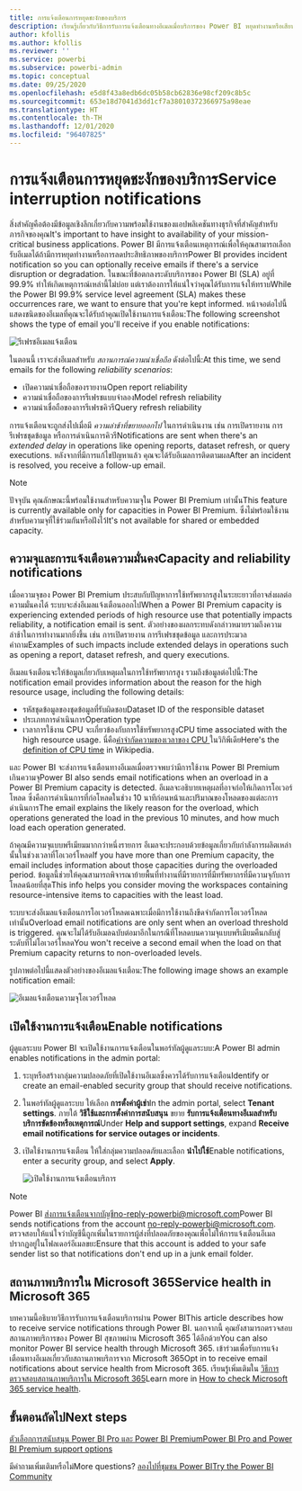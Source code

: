 ```yaml
---
title: การแจ้งเตือนการหยุดชะงักของบริการ
description: เรียนรู้เกี่ยวกับวิธีการรับการแจ้งเตือนทางอีเมลเมื่อบริการของ Power BI หยุดทำงานหรือเสียหาย
author: kfollis
ms.author: kfollis
ms.reviewer: ''
ms.service: powerbi
ms.subservice: powerbi-admin
ms.topic: conceptual
ms.date: 09/25/2020
ms.openlocfilehash: e5d8f43a8edb6dc05b58cb62836e98cf209c8b5c
ms.sourcegitcommit: 653e18d7041d3dd1cf7a38010372366975a98eae
ms.translationtype: HT
ms.contentlocale: th-TH
ms.lasthandoff: 12/01/2020
ms.locfileid: "96407825"
---
```

# <a name="service-interruption-notifications"></a><span data-ttu-id="4ca98-103">การแจ้งเตือนการหยุดชะงักของบริการ</span><span class="sxs-lookup"><span data-stu-id="4ca98-103">Service interruption notifications</span></span>

<span data-ttu-id="4ca98-104">สิ่งสำคัญคือต้องมีข้อมูลเชิงลึกเกี่ยวกับความพร้อมใช้งานของแอปพลิเคชันทางธุรกิจที่สำคัญสำหรับภารกิจของคุณ</span><span class="sxs-lookup"><span data-stu-id="4ca98-104">It's important to have insight to availability of your mission-critical business applications.</span></span> <span data-ttu-id="4ca98-105">Power BI มีการแจ้งเตือนเหตุการณ์เพื่อให้คุณสามารถเลือกรับอีเมลได้ถ้ามีการหยุดทำงานหรือการลดประสิทธิภาพของบริการ</span><span class="sxs-lookup"><span data-stu-id="4ca98-105">Power BI provides incident notification so you can optionally receive emails if there's a service disruption or degradation.</span></span> <span data-ttu-id="4ca98-106">ในขณะที่ข้อตกลงระดับบริการของ Power BI (SLA) อยู่ที่ 99.9% ทำให้เกิดเหตุการณ์เหล่านี้ไม่บ่อย แต่เราต้องการให้แน่ใจว่าคุณได้รับการแจ้งให้ทราบ</span><span class="sxs-lookup"><span data-stu-id="4ca98-106">While the Power BI 99.9% service level agreement (SLA) makes these occurrences rare, we want to ensure that you're kept informed.</span></span> <span data-ttu-id="4ca98-107">หน้าจอต่อไปนี้แสดงชนิดของอีเมลที่คุณจะได้รับถ้าคุณเปิดใช้งานการแจ้งเตือน:</span><span class="sxs-lookup"><span data-stu-id="4ca98-107">The following screenshot shows the type of email you'll receive if you enable notifications:</span></span>

![รีเฟรชอีเมลแจ้งเตือน](media/service-interruption-notifications/refresh-notification-email.png)

<span data-ttu-id="4ca98-109">ในตอนนี้ เราจะส่งอีเมลสำหรับ _สถานการณ์ความน่าเชื่อถือ_ ดังต่อไปนี้:</span><span class="sxs-lookup"><span data-stu-id="4ca98-109">At this time, we send emails for the following _reliability scenarios_:</span></span>

- <span data-ttu-id="4ca98-110">เปิดความน่าเชื่อถือของรายงาน</span><span class="sxs-lookup"><span data-stu-id="4ca98-110">Open report reliability</span></span>
- <span data-ttu-id="4ca98-111">ความน่าเชื่อถือของการรีเฟรชแบบจำลอง</span><span class="sxs-lookup"><span data-stu-id="4ca98-111">Model refresh reliability</span></span>
- <span data-ttu-id="4ca98-112">ความน่าเชื่อถือของการรีเฟรชคิวรี</span><span class="sxs-lookup"><span data-stu-id="4ca98-112">Query refresh reliability</span></span>

<span data-ttu-id="4ca98-113">การแจ้งเตือนจะถูกส่งไปเมื่อมี _ความล่าช้าที่ขยายออกไป_ ในการดำเนินงาน เช่น การเปิดรายงาน การรีเฟรชชุดข้อมูล หรือการดำเนินการคิวรี</span><span class="sxs-lookup"><span data-stu-id="4ca98-113">Notifications are sent when there's an _extended delay_ in operations like opening reports, dataset refresh, or query executions.</span></span> <span data-ttu-id="4ca98-114">หลังจากที่มีการแก้ไขปัญหาแล้ว คุณจะได้รับอีเมลการติดตามผล</span><span class="sxs-lookup"><span data-stu-id="4ca98-114">After an incident is resolved, you receive a follow-up email.</span></span>

> [!NOTE]
> <span data-ttu-id="4ca98-115">ปัจจุบัน คุณลักษณะนี้พร้อมใช้งานสำหรับความจุใน Power BI Premium เท่านั้น</span><span class="sxs-lookup"><span data-stu-id="4ca98-115">This feature is currently available only for capacities in Power BI Premium.</span></span> <span data-ttu-id="4ca98-116">ซึ่งไม่พร้อมใช้งานสำหรับความจุที่ใช้ร่วมกันหรือฝังไว้</span><span class="sxs-lookup"><span data-stu-id="4ca98-116">It's not available for shared or embedded capacity.</span></span>

## <a name="capacity-and-reliability-notifications"></a><span data-ttu-id="4ca98-117">ความจุและการแจ้งเตือนความมั่นคง</span><span class="sxs-lookup"><span data-stu-id="4ca98-117">Capacity and reliability notifications</span></span>

<span data-ttu-id="4ca98-118">เมื่อความจุของ Power BI Premium ประสบกับปัญหาการใช้ทรัพยากรสูงในระยะยาวที่อาจส่งผลต่อความมั่นคงได้ ระบบจะส่งอีเมลแจ้งเตือนออกไป</span><span class="sxs-lookup"><span data-stu-id="4ca98-118">When a Power BI Premium capacity is experiencing extended periods of high resource use that potentially impacts reliability, a notification email is sent.</span></span> <span data-ttu-id="4ca98-119">ตัวอย่างของผลกระทบดังกล่าวหมายรวมถึงความล่าช้าในการทำงานมากยิ่งขึ้น เช่น การเปิดรายงาน การรีเฟรชชุดข้อมูล และการประมวลคำถาม</span><span class="sxs-lookup"><span data-stu-id="4ca98-119">Examples of such impacts include extended delays in operations such as opening a report, dataset refresh, and query executions.</span></span> 

<span data-ttu-id="4ca98-120">อีเมลแจ้งเตือนจะให้ข้อมูลเกี่ยวกับเหตุผลในการใช้ทรัพยากรสูง รวมถึงข้อมูลต่อไปนี้:</span><span class="sxs-lookup"><span data-stu-id="4ca98-120">The notification email provides information about the reason for the high resource usage, including the following details:</span></span>

* <span data-ttu-id="4ca98-121">รหัสชุดข้อมูลของชุดข้อมูลที่รับผิดชอบ</span><span class="sxs-lookup"><span data-stu-id="4ca98-121">Dataset ID of the responsible dataset</span></span>
* <span data-ttu-id="4ca98-122">ประเภทการดำเนินการ</span><span class="sxs-lookup"><span data-stu-id="4ca98-122">Operation type</span></span>
* <span data-ttu-id="4ca98-123">เวลาการใช้งาน CPU จะเกี่ยวข้องกับการใช้ทรัพยากรสูง</span><span class="sxs-lookup"><span data-stu-id="4ca98-123">CPU time associated with the high resource usage.</span></span> <span data-ttu-id="4ca98-124">นี่คือ[คำจำกัดความของเวลาของ CPU ](https://wikipedia.org/wiki/CPU_time) ในวิกิพีเดีย</span><span class="sxs-lookup"><span data-stu-id="4ca98-124">Here's the [definition of CPU time](https://wikipedia.org/wiki/CPU_time) in Wikipedia.</span></span>

<span data-ttu-id="4ca98-125">และ Power BI จะส่งการแจ้งเตือนทางอีเมลเมื่อตรวจพบว่ามีการใช้งาน Power BI Premium เกินความจุ</span><span class="sxs-lookup"><span data-stu-id="4ca98-125">Power BI also sends email notifications when an overload in a Power BI Premium capacity is detected.</span></span> <span data-ttu-id="4ca98-126">อีเมลจะอธิบายเหตุผลที่อาจก่อให้เกิดการโอเวอร์โหลด ซึ่งคือการดำเนินการที่ก่อโหลดในช่วง 10 นาทีก่อนหน้าและปริมาณของโหลดของแต่ละการดำเนินการ</span><span class="sxs-lookup"><span data-stu-id="4ca98-126">The email explains the likely reason for the overload, which operations generated the load in the previous 10 minutes, and how much load each operation generated.</span></span>

<span data-ttu-id="4ca98-127">ถ้าคุณมีความจุแบบพรีเมียมมากกว่าหนึ่งรายการ อีเมลจะประกอบด้วยข้อมูลเกี่ยวกับกำลังการผลิตเหล่านั้นในช่วงเวลาที่โอเวอร์โหลด</span><span class="sxs-lookup"><span data-stu-id="4ca98-127">If you have more than one Premium capacity, the email includes information about those capacities during the overloaded period.</span></span> <span data-ttu-id="4ca98-128">ข้อมูลนี้ช่วยให้คุณสามารถพิจารณาย้ายพื้นที่ทำงานที่มีรายการที่มีทรัพยากรที่มีความจุกับการโหลดน้อยที่สุด</span><span class="sxs-lookup"><span data-stu-id="4ca98-128">This info helps you consider moving the workspaces containing resource-intensive items to capacities with the least load.</span></span>

<span data-ttu-id="4ca98-129">ระบบจะส่งอีเมลแจ้งเตือนการโอเวอร์โหลดเฉพาะเมื่อมีการใช้งานถึงขีดจำกัดการโอเวอร์โหลดเท่านั้น</span><span class="sxs-lookup"><span data-stu-id="4ca98-129">Overload email notifications are only sent when an overload threshold is triggered.</span></span> <span data-ttu-id="4ca98-130">คุณจะไม่ได้รับอีเมลฉบับต่อมาอีกในกรณีที่โหลดบนความจุแบบพรีเมียมคืนกลับสู่ระดับที่ไม่โอเวอร์โหลด</span><span class="sxs-lookup"><span data-stu-id="4ca98-130">You won't receive a second email when the load on that Premium capacity returns to non-overloaded levels.</span></span>

<span data-ttu-id="4ca98-131">รูปภาพต่อไปนี้แสดงตัวอย่างของอีเมลแจ้งเตือน:</span><span class="sxs-lookup"><span data-stu-id="4ca98-131">The following image shows an example notification email:</span></span>

![อีเมลแจ้งเตือนความจุโอเวอร์โหลด](media/service-interruption-notifications/refresh-notification-email-2.png)


## <a name="enable-notifications"></a><span data-ttu-id="4ca98-133">เปิดใช้งานการแจ้งเตือน</span><span class="sxs-lookup"><span data-stu-id="4ca98-133">Enable notifications</span></span>

<span data-ttu-id="4ca98-134">ผู้ดูแลระบบ Power BI จะเปิดใช้งานการแจ้งเตือนในพอร์ทัลผู้ดูแลระบบ:</span><span class="sxs-lookup"><span data-stu-id="4ca98-134">A Power BI admin enables notifications in the admin portal:</span></span>

1. <span data-ttu-id="4ca98-135">ระบุหรือสร้างกลุ่มความปลอดภัยที่เปิดใช้งานอีเมลซึ่งควรได้รับการแจ้งเตือน</span><span class="sxs-lookup"><span data-stu-id="4ca98-135">Identify or create an email-enabled security group that should receive notifications.</span></span>

1. <span data-ttu-id="4ca98-136">ในพอร์ทัลผู้ดูแลระบบ ให้เลือก **การตั้งค่าผู้เช่า**</span><span class="sxs-lookup"><span data-stu-id="4ca98-136">In the admin portal, select **Tenant settings**.</span></span> <span data-ttu-id="4ca98-137">ภายใต้ **วิธีใช้และการตั้งค่าการสนับสนุน** ขยาย **รับการแจ้งเตือนทางอีเมลสำหรับบริการขัดข้องหรือเหตุการณ์**</span><span class="sxs-lookup"><span data-stu-id="4ca98-137">Under **Help and support settings**, expand **Receive email notifications for service outages or incidents**.</span></span>

1. <span data-ttu-id="4ca98-138">เปิดใช้งานการแจ้งเตือน ให้ใส่กลุ่มความปลอดภัยและเลือก **นำไปใช้**</span><span class="sxs-lookup"><span data-stu-id="4ca98-138">Enable notifications, enter a security group, and select **Apply**.</span></span>

    ![เปิดใช้งานการแจ้งเตือนบริการ](media/service-interruption-notifications/enable-notifications.png)

> [!NOTE]
> <span data-ttu-id="4ca98-140">Power BI ส่งการแจ้งเตือนจากบัญชีno-reply-powerbi@microsoft.com</span><span class="sxs-lookup"><span data-stu-id="4ca98-140">Power BI sends notifications from the account no-reply-powerbi@microsoft.com.</span></span> <span data-ttu-id="4ca98-141">ตรวจสอบให้แน่ใจว่าบัญชีนี้ถูกเพิ่มในรายการผู้ส่งที่ปลอดภัยของคุณเพื่อไม่ให้การแจ้งเตือนอีเมลปรากฏอยู่ในโฟลเดอร์อีเมลขยะ</span><span class="sxs-lookup"><span data-stu-id="4ca98-141">Ensure that this account is added to your safe sender list so that notifications don't end up in a junk email folder.</span></span>

## <a name="service-health-in-microsoft-365"></a><span data-ttu-id="4ca98-142">สถานภาพบริการใน Microsoft 365</span><span class="sxs-lookup"><span data-stu-id="4ca98-142">Service health in Microsoft 365</span></span>

<span data-ttu-id="4ca98-143">บทความนี้อธิบายวิธีการรับการแจ้งเตือนบริการผ่าน Power BI</span><span class="sxs-lookup"><span data-stu-id="4ca98-143">This article describes how to receive service notifications through Power BI.</span></span> <span data-ttu-id="4ca98-144">นอกจากนี้ คุณยังสามารถตรวจสอบสถานภาพบริการของ Power BI สุขภาพผ่าน Microsoft 365 ได้อีกด้วย</span><span class="sxs-lookup"><span data-stu-id="4ca98-144">You can also monitor Power BI service health through Microsoft 365.</span></span> <span data-ttu-id="4ca98-145">เข้าร่วมเพื่อรับการแจ้งเตือนทางอีเมลเกี่ยวกับสถานภาพบริการจาก Microsoft 365</span><span class="sxs-lookup"><span data-stu-id="4ca98-145">Opt in to receive email notifications about service health from Microsoft 365.</span></span> <span data-ttu-id="4ca98-146">เรียนรู้เพิ่มเติมใน [วิธีการตรวจสอบสถานภาพบริการใน Microsoft 365](/microsoft-365/enterprise/view-service-health)</span><span class="sxs-lookup"><span data-stu-id="4ca98-146">Learn more in [How to check Microsoft 365 service health](/microsoft-365/enterprise/view-service-health).</span></span>

## <a name="next-steps"></a><span data-ttu-id="4ca98-147">ขั้นตอนถัดไป</span><span class="sxs-lookup"><span data-stu-id="4ca98-147">Next steps</span></span>

[<span data-ttu-id="4ca98-148">ตัวเลือกการสนับสนุน Power BI Pro และ Power BI Premium</span><span class="sxs-lookup"><span data-stu-id="4ca98-148">Power BI Pro and Power BI Premium support options</span></span>](service-support-options.md)

<span data-ttu-id="4ca98-149">มีคำถามเพิ่มเติมหรือไม่</span><span class="sxs-lookup"><span data-stu-id="4ca98-149">More questions?</span></span> [<span data-ttu-id="4ca98-150">ลองไปที่ชุมชน Power BI</span><span class="sxs-lookup"><span data-stu-id="4ca98-150">Try the Power BI Community</span></span>](https://community.powerbi.com/)